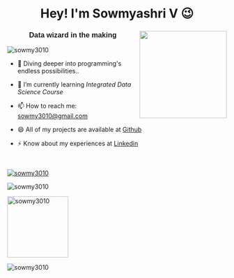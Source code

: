 <h1 align="center">Hey! I'm Sowmyashri V 😉</h1>

<h3 align="center" style="font-family: Arial, sans-serif; text-align: center;">Data wizard in the making <img align="right" src="https://media.tenor.com/uWHd-STTyFIAAAAM/asteroid-in-love-mari-morino.gif" max-width="200" height="200"></h3>

<p align="left"> <img src="https://komarev.com/ghpvc/?username=sowmy3010&label=Profile%20views&color=0e75b6&style=flat" alt="sowmy3010" /> </p>

- 🔭  Diving deeper into programming's endless possibilities..

- 🌱 I’m currently learning *Integrated Data Science Course*

- 📫 How to reach me: sowmy3010@gmail.com

- 😄 All of my projects are available at [Github](https://github.com/sowmy3010)

- ⚡ Know about my experiences at [Linkedin](https://www.linkedin.com/in/sowmyashri-velmurugan-b5b75a258/)


<p></br></p>

<p align="left"> <a href="https://github.com/ryo-ma/github-profile-trophy"><img src="https://github-profile-trophy.vercel.app/?username=sowmy3010" alt="sowmy3010" /></a> </p>
<p><img src="https://github-readme-stats.vercel.app/api/top-langs?username=sowmy3010&show_icons=true&locale=en&layout=compact" alt="sowmy3010" /></p>
<p><img src="https://github-readme-stats.vercel.app/api?username=sowmy3010&show_icons=true&locale=en" alt="sowmy3010" max-width="150" height="140" /></p>
<p><img src="https://github-readme-streak-stats.herokuapp.com/?user=sowmy3010&" alt="sowmy3010" /></p>
